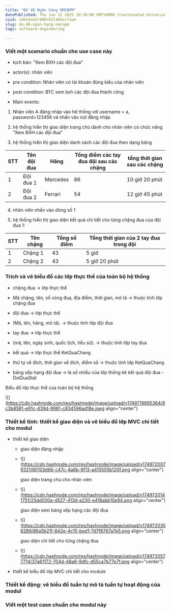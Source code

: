 ```yaml
---
title: "Đề 40 Ngân hàng NMCNPM"
datePublished: Thu Jun 12 2025 10:39:00 GMT+0000 (Coordinated Universal Time)
cuid: cmbt8xm3r000r02l46kecfswm
slug: de-40-ngan-hang-nmcnpm
tags: software-engineering

---
```


### Viết một scenario chuẩn cho use case này

* kịch bản: “Xem BXH các đội đua”
    
* actor(s): nhân viên
    
* pre condition: Nhân viên có tài khoản đúng kiểu của nhân viên
    
* post condition: BTC xem bxh các đội đua thành công
    
* Main events:
    

1. Nhân viên A đăng nhập vào hệ thống với username = a, password=123456 và nhấn vào nút đăng nhập
    
2. hệ thống hiển thị giao diện trang chủ dành cho nhân viên có chức năng “Xem BXH các đội đua”
    
3. hệ thống hiển thị giao diện danh sách các đội đua theo dạng bảng
    

| STT | Tên đội đua | Hãng | Tổng điểm các tay đua đội sau các chặng | tổng thời gian sau các chặng |
| --- | --- | --- | --- | --- |
| 1 | Đội đua 1 | Mercedes | 86 | 10 giờ 20 phút |
| 2 | Đội đua 2 | Ferrari | 54 | 12 giờ 45 phút |

4. nhân viên nhấn vào dòng số 1
    
5. hệ thống hiển thị giao diện kết quả chi tiết cho từng chặng đua của đội đua 1:
    

| STT | Tên chặng | Tổng số điểm | Tổng thời gian của 2 tay đua trong đội |
| --- | --- | --- | --- |
| 1 | Chặng 1 | 43 | 5 giờ |
| 2 | Chặng 2 | 43 | 5 giờ 20 phút |

### Trích và vẽ biểu đồ các lớp thực thể của toàn bộ hệ thống

* chặng đua → lớp thực thể
    
* Mã chặng, tên, số vòng đua, địa điểm, thời gian, mô tả → thuộc tính lớp chặng đua
    
* đội đua → lớp thực thể
    
* (Mã, tên, hãng, mô tả). → thuộc tính lớp đội đua
    
* tay đua → lớp thực thể
    
* (mã, tên, ngày sinh, quốc tịch, tiểu sử). → thuộc tính lớp tay đua
    
* kết quả → lớp thực thể KetQuaChang
    
* thứ tự về đích, thời gian về đích, điểm số → thuộc tính lớp KetQuaChang
    
* bảng xếp hạng đội đua → là số nhiều của lớp thống kê kết quả đội đua - DoiDuaStat
    

Biểu đồ lớp thực thể của toàn bộ hệ thống

![](https://cdn.hashnode.com/res/hashnode/image/upload/v1749719895364/8c3b8581-e91c-439d-9981-c834596ad18e.jpeg align="center")

### Thiết kế tĩnh: thiết kế giao diện và vẽ biểu đồ lớp MVC chi tiết cho modul

* thiết kế giao diện
    
    * giao diện đăng nhập
        
    * ![](https://cdn.hashnode.com/res/hashnode/image/upload/v1749720079321/80103d66-c47c-4a6b-9f13-a415505b120f.png align="center")
        
        giao diện trang chủ cho nhân viên
        
    * ![](https://cdn.hashnode.com/res/hashnode/image/upload/v1749720141751/25dd000a-d527-413d-a230-e418abb10e94.png align="center")
        
        giao diện xem bảng xếp hạng các đội đua
        
    * ![](https://cdn.hashnode.com/res/hashnode/image/upload/v1749720358289/86a5b21f-842e-4c15-bed1-7d7f8767a7e5.png align="center")
        
        giao diện chi tiết cho từng chặng đua
        
    * ![](https://cdn.hashnode.com/res/hashnode/image/upload/v1749720577714/37a61172-704d-48a6-9dfc-d55ca7b77e7f.png align="center")
        
* thiết kế biểu đồ lớp MVC chi tiết cho module
    

### Thiết kế động: vẽ biểu đồ tuần tự mô tả tuần tự hoạt động của modul

### Viết một test case chuẩn cho modul này